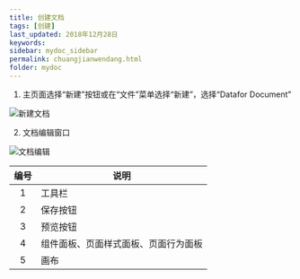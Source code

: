 ```yaml
---
title: 创建文档
tags: [创建]
last_updated: 2018年12月28日
keywords: 
sidebar: mydoc_sidebar
permalink: chuangjianwendang.html
folder: mydoc
---
```


1. 主页面选择“新建”按钮或在“文件”菜单选择“新建”，选择“Datafor Document"


![新建文档](https://dataforhelp.github.io/images/chuangjianwendang/chuangjianwendang-1.gif)

2. 文档编辑窗口

![文档编辑](https://dataforhelp.github.io/images/chuangjianwendang/chuangjianwendang-2.PNG)

| 编号 |                 说明                 |
| :--: | ----------------------------------|
|  1   |                工具栏                |
|  2   |               保存按钮               |
|  3   |               预览按钮               |
|  4   | 组件面板、页面样式面板、页面行为面板 |
|  5   |                 画布                 |



